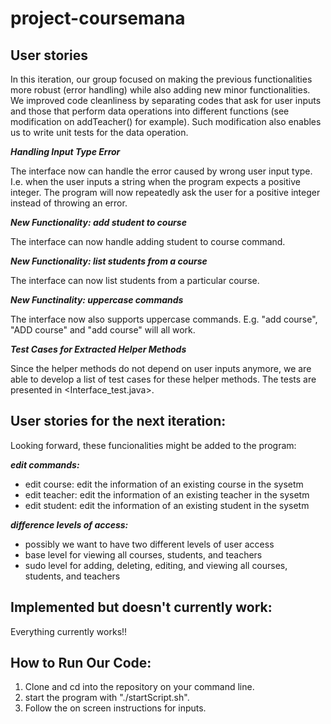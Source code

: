 # project-coursemana

## User stories

In this iteration, our group focused on making the previous functionalities more robust (error handling) while also adding new minor functionalities. We improved code cleanliness by separating codes that ask for user inputs and those that perform data operations into different functions (see modification on addTeacher() for example). Such modification also enables us to write unit tests for the data operation.

***Handling Input Type Error***

The interface now can handle the error caused by wrong user input type. I.e. when the user inputs a string when the program expects a positive integer. The program will now repeatedly ask the user for a positive integer instead of throwing an error.

***New Functionality: add student to course***

The interface can now handle adding student to course command.

***New Functionality: list students from a course***

The interface can now list students from a particular course.

***New Functinality: uppercase commands***

The interface now also supports uppercase commands. E.g. "add course", "ADD course" and "add     course" will all work.

***Test Cases for Extracted Helper Methods***

Since the helper methods do not depend on user inputs anymore, we are able to develop a list of test cases for these helper methods. The tests are presented in <Interface_test.java>.

## User stories for the next iteration:

Looking forward, these funcionalities might be added to the program:

***edit commands:***
- edit course: edit the information of an existing course in the sysetm
- edit teacher: edit the information of an existing teacher in the sysetm
- edit student: edit the information of an existing student in the sysetm

***difference levels of access:***
- possibly we want to have two different levels of user access
- base level for viewing all courses, students, and teachers
- sudo level for adding, deleting, editing, and viewing all courses, students, and teachers


## Implemented but doesn't currently work:

Everything currently works!!


## How to Run Our Code:
1. Clone and cd into the repository on your command line.
2. start the program with "./startScript.sh".
3. Follow the on screen instructions for inputs. 
